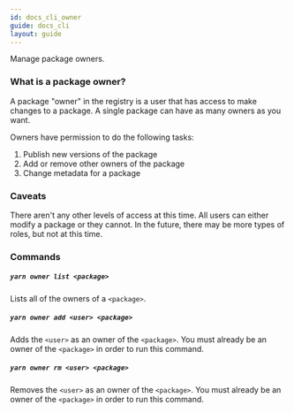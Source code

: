 ```yaml
---
id: docs_cli_owner
guide: docs_cli
layout: guide
---
```


<p class="lead">Manage package owners.</p>

### What is a package owner? <a class="toc" id="toc-what-is-a-package-owner" href="#toc-what-is-a-package-owner"></a>

A package "owner" in the registry is a user that has access to make changes to
a package. A single package can have as many owners as you want.

Owners have permission to do the following tasks:

1. Publish new versions of the package
2. Add or remove other owners of the package
3. Change metadata for a package

### Caveats <a class="toc" id="toc-caveats" href="#toc-caveats"></a>

There aren't any other levels of access at this time. All users can either
modify a package or they cannot. In the future, there may be more types of
roles, but not at this time.

### Commands <a class="toc" id="toc-commands" href="#toc-commands"></a>

##### `yarn owner list <package>` <a class="toc" id="toc-yarn-owner-list" href="#toc-yarn-owner-list"></a>

Lists all of the owners of a `<package>`.

##### `yarn owner add <user> <package>` <a class="toc" id="toc-yarn-owner-add" href="#toc-yarn-owner-add"></a>

Adds the `<user>` as an owner of the `<package>`. You must already be an owner
of the `<package>` in order to run this command.

##### `yarn owner rm <user> <package>` <a class="toc" id="toc-yarn-owner-rm" href="#toc-yarn-owner-rm"></a>

Removes the `<user>` as an owner of the `<package>`. You must already be an
owner of the `<package>` in order to run this command.
